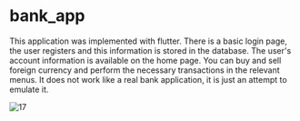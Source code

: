 # bank_app
 This application was implemented with flutter. There is a basic login page, the user registers and this information is stored in the database. The user's account information is available on the home page. You can buy and sell foreign currency and perform the necessary transactions in the relevant menus. It does not work like a real bank application, it is just an attempt to emulate it.

![17](https://github.com/VeliCKR/bank_app/assets/92634169/600fbc09-1271-4dd1-8166-c9eea12f77a1)

